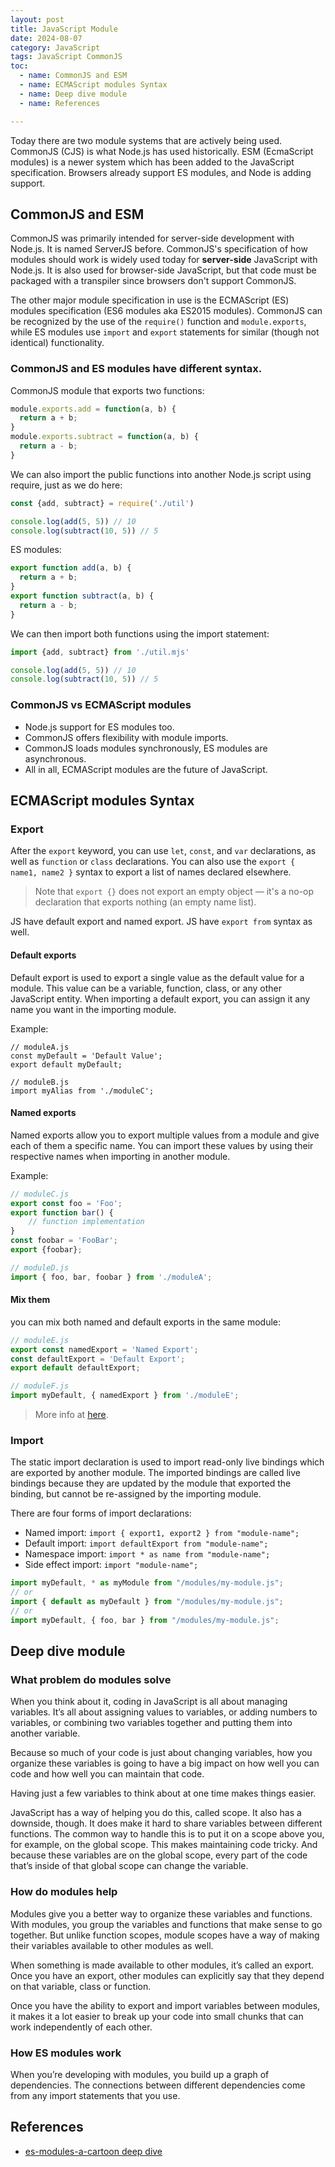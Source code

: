 ```yaml
---
layout: post
title: JavaScript Module
date: 2024-08-07
category: JavaScript
tags: JavaScript CommonJS
toc:
  - name: CommonJS and ESM
  - name: ECMAScript modules Syntax
  - name: Deep dive module
  - name: References

---
```


Today there are two module systems that are actively being used. CommonJS (CJS) is what Node.js has used historically. ESM (EcmaScript modules) is a newer system which has been added to the JavaScript specification. Browsers already support ES modules, and Node is adding support.

## CommonJS and ESM

CommonJS was primarily intended for server-side development with Node.js. It is named ServerJS before.
CommonJS's specification of how modules should work is widely used today for **server-side** JavaScript with Node.js.
It is also used for browser-side JavaScript, but that code must be packaged with a transpiler since browsers don't support CommonJS. 

The other major module specification in use is the ECMAScript (ES) modules specification (ES6 modules aka ES2015 modules). CommonJS can be recognized by the use of the `require()` function and `module.exports`, while ES modules use `import` and `export` statements for similar (though not identical) functionality.

### CommonJS and ES modules have different syntax.
CommonJS module that exports two functions:
```js
module.exports.add = function(a, b) {
  return a + b;
} 
module.exports.subtract = function(a, b) {
  return a - b;
} 
```
We can also import the public functions into another Node.js script using require, just as we do here:
```js
const {add, subtract} = require('./util')

console.log(add(5, 5)) // 10
console.log(subtract(10, 5)) // 5
```

ES modules:
```js
export function add(a, b) {
  return a + b;
}
export function subtract(a, b) {
  return a - b;
}
```
We can then import both functions using the import statement:
```js
import {add, subtract} from './util.mjs'

console.log(add(5, 5)) // 10
console.log(subtract(10, 5)) // 5
```

### CommonJS vs ECMAScript modules
- Node.js support for ES modules too.
- CommonJS offers flexibility with module imports.
- CommonJS loads modules synchronously, ES modules are asynchronous.
- All in all, ECMAScript modules are the future of JavaScript.

## ECMAScript modules Syntax

### Export

After the `export` keyword, you can use `let`, `const`, and `var` declarations, as well as `function` or `class` declarations. You can also use the `export { name1, name2 }` syntax to export a list of names declared elsewhere. 

> Note that `export {}` does not export an empty object — it's a no-op declaration that exports nothing (an empty name list).

JS have default export and named export. JS have `export from` syntax as well.

#### Default exports
Default export is used to export a single value as the default value for a module. This value can be a variable, function, class, or any other JavaScript entity. When importing a default export, you can assign it any name you want in the importing module.

Example:
```JS
// moduleA.js
const myDefault = 'Default Value';
export default myDefault;

// moduleB.js
import myAlias from './moduleC';
```

#### Named exports
Named exports allow you to export multiple values from a module and give each of them a specific name. You can import these values by using their respective names when importing in another module.

Example:
```js
// moduleC.js
export const foo = 'Foo';
export function bar() {
    // function implementation
}
const foobar = 'FooBar';
export {foobar};

// moduleD.js
import { foo, bar, foobar } from './moduleA';
```

#### Mix them
you can mix both named and default exports in the same module:
```js
// moduleE.js
export const namedExport = 'Named Export';
const defaultExport = 'Default Export';
export default defaultExport;

// moduleF.js
import myDefault, { namedExport } from './moduleE';
```

> More info at [here](https://developer.mozilla.org/en-US/docs/Web/JavaScript/Reference/Statements/export).

### Import

The static import declaration is used to import read-only live bindings which are exported by another module. The imported bindings are called live bindings because they are updated by the module that exported the binding, but cannot be re-assigned by the importing module.

There are four forms of import declarations:

- Named import: `import { export1, export2 } from "module-name";`
- Default import: `import defaultExport from "module-name";`
- Namespace import: `import * as name from "module-name";`
- Side effect import: `import "module-name";`

```js
import myDefault, * as myModule from "/modules/my-module.js";
// or
import { default as myDefault } from "/modules/my-module.js";
// or
import myDefault, { foo, bar } from "/modules/my-module.js";
```

## Deep dive module

### What problem do modules solve
When you think about it, coding in JavaScript is all about managing variables. It’s all about assigning values to variables, or adding numbers to variables, or combining two variables together and putting them into another variable.

Because so much of your code is just about changing variables, how you organize these variables is going to have a big impact on how well you can code and how well you can maintain that code.

Having just a few variables to think about at one time makes things easier.

JavaScript has a way of helping you do this, called scope. It also has a downside, though. It does make it hard to share variables between different functions. The common way to handle this is to put it on a scope above you, for example, on the global scope. This makes maintaining code tricky. And because these variables are on the global scope, every part of the code that’s inside of that global scope can change the variable.

### How do modules help

Modules give you a better way to organize these variables and functions. With modules, you group the variables and functions that make sense to go together. But unlike function scopes, module scopes have a way of making their variables available to other modules as well. 

When something is made available to other modules, it’s called an export. Once you have an export, other modules can explicitly say that they depend on that variable, class or function.

Once you have the ability to export and import variables between modules, it makes it a lot easier to break up your code into small chunks that can work independently of each other. 

### How ES modules work

When you’re developing with modules, you build up a graph of dependencies. The connections between different dependencies come from any import statements that you use.

## References

- [es-modules-a-cartoon deep dive](https://hacks.mozilla.org/2018/03/es-modules-a-cartoon-deep-dive/)